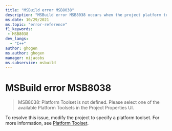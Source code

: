```yaml
---
title: "MSBuild error MSB8038"
description: "MSBuild error MSB8038 occurs when the project platform toolset isn't specified."
ms.date: 10/29/2021
ms.topic: "error-reference"
f1_keywords:
 - MSB8038
dev_langs:
  - "C++"
author: ghogen
ms.author: ghogen
manager: mijacobs
ms.subservice: msbuild
---
```

# MSBuild error MSB8038

> MSB8038: Platform Toolset is not defined. Please select one of the available Platform Toolsets in the Project Properties UI.

To resolve this issue, modify the project to specify a platform toolset. For more information, see [Platform Toolset](/cpp/build/reference/general-property-page-project#platform-toolset).
